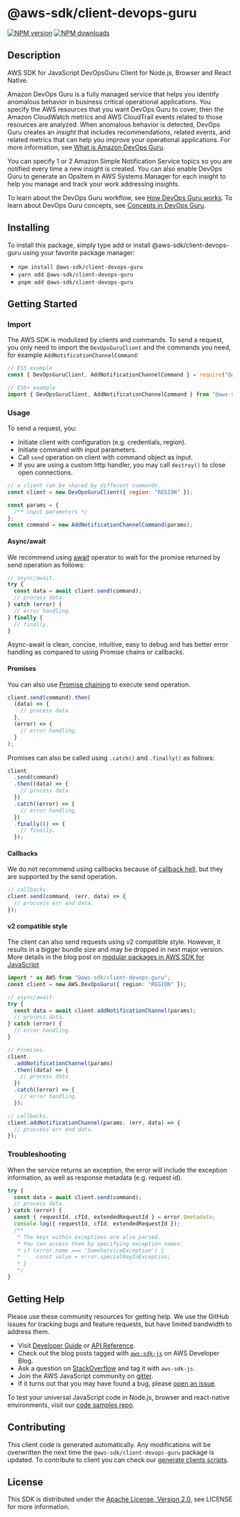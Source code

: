 # @aws-sdk/client-devops-guru

[![NPM version](https://img.shields.io/npm/v/@aws-sdk/client-devops-guru/latest.svg)](https://www.npmjs.com/package/@aws-sdk/client-devops-guru)
[![NPM downloads](https://img.shields.io/npm/dm/@aws-sdk/client-devops-guru.svg)](https://www.npmjs.com/package/@aws-sdk/client-devops-guru)

## Description

AWS SDK for JavaScript DevOpsGuru Client for Node.js, Browser and React Native.

<p> Amazon DevOps Guru is a fully managed service that helps you identify anomalous behavior in business
critical operational applications. You specify the AWS resources that you want DevOps Guru to cover,
then the Amazon CloudWatch metrics and AWS CloudTrail events related to those resources are analyzed. When
anomalous behavior is detected, DevOps Guru creates an <i>insight</i> that includes
recommendations, related events, and related metrics that can help you improve your
operational applications. For more information, see <a href="https://docs.aws.amazon.com/devops-guru/latest/userguide/welcome.html">What is Amazon DevOps Guru</a>. </p>

<p>
You can specify 1 or 2 Amazon Simple Notification Service topics so you are notified every time a new insight is created. You can also enable DevOps Guru to generate
an OpsItem in AWS Systems Manager for each insight to help you manage and track your work addressing insights.
</p>

<p>
To learn about the DevOps Guru workflow, see <a href="https://docs.aws.amazon.com/devops-guru/latest/userguide/welcome.html#how-it-works">How DevOps Guru works</a>. To
learn about DevOps Guru concepts, see <a href="https://docs.aws.amazon.com/devops-guru/latest/userguide/concepts.html">Concepts in DevOps Guru</a>.
</p>

## Installing

To install this package, simply type add or install @aws-sdk/client-devops-guru
using your favorite package manager:

- `npm install @aws-sdk/client-devops-guru`
- `yarn add @aws-sdk/client-devops-guru`
- `pnpm add @aws-sdk/client-devops-guru`

## Getting Started

### Import

The AWS SDK is modulized by clients and commands.
To send a request, you only need to import the `DevOpsGuruClient` and
the commands you need, for example `AddNotificationChannelCommand`:

```js
// ES5 example
const { DevOpsGuruClient, AddNotificationChannelCommand } = require("@aws-sdk/client-devops-guru");
```

```ts
// ES6+ example
import { DevOpsGuruClient, AddNotificationChannelCommand } from "@aws-sdk/client-devops-guru";
```

### Usage

To send a request, you:

- Initiate client with configuration (e.g. credentials, region).
- Initiate command with input parameters.
- Call `send` operation on client with command object as input.
- If you are using a custom http handler, you may call `destroy()` to close open connections.

```js
// a client can be shared by different commands.
const client = new DevOpsGuruClient({ region: "REGION" });

const params = {
  /** input parameters */
};
const command = new AddNotificationChannelCommand(params);
```

#### Async/await

We recommend using [await](https://developer.mozilla.org/en-US/docs/Web/JavaScript/Reference/Operators/await)
operator to wait for the promise returned by send operation as follows:

```js
// async/await.
try {
  const data = await client.send(command);
  // process data.
} catch (error) {
  // error handling.
} finally {
  // finally.
}
```

Async-await is clean, concise, intuitive, easy to debug and has better error handling
as compared to using Promise chains or callbacks.

#### Promises

You can also use [Promise chaining](https://developer.mozilla.org/en-US/docs/Web/JavaScript/Guide/Using_promises#chaining)
to execute send operation.

```js
client.send(command).then(
  (data) => {
    // process data.
  },
  (error) => {
    // error handling.
  }
);
```

Promises can also be called using `.catch()` and `.finally()` as follows:

```js
client
  .send(command)
  .then((data) => {
    // process data.
  })
  .catch((error) => {
    // error handling.
  })
  .finally(() => {
    // finally.
  });
```

#### Callbacks

We do not recommend using callbacks because of [callback hell](http://callbackhell.com/),
but they are supported by the send operation.

```js
// callbacks.
client.send(command, (err, data) => {
  // proccess err and data.
});
```

#### v2 compatible style

The client can also send requests using v2 compatible style.
However, it results in a bigger bundle size and may be dropped in next major version. More details in the blog post
on [modular packages in AWS SDK for JavaScript](https://aws.amazon.com/blogs/developer/modular-packages-in-aws-sdk-for-javascript/)

```ts
import * as AWS from "@aws-sdk/client-devops-guru";
const client = new AWS.DevOpsGuru({ region: "REGION" });

// async/await.
try {
  const data = await client.addNotificationChannel(params);
  // process data.
} catch (error) {
  // error handling.
}

// Promises.
client
  .addNotificationChannel(params)
  .then((data) => {
    // process data.
  })
  .catch((error) => {
    // error handling.
  });

// callbacks.
client.addNotificationChannel(params, (err, data) => {
  // proccess err and data.
});
```

### Troubleshooting

When the service returns an exception, the error will include the exception information,
as well as response metadata (e.g. request id).

```js
try {
  const data = await client.send(command);
  // process data.
} catch (error) {
  const { requestId, cfId, extendedRequestId } = error.$metadata;
  console.log({ requestId, cfId, extendedRequestId });
  /**
   * The keys within exceptions are also parsed.
   * You can access them by specifying exception names:
   * if (error.name === 'SomeServiceException') {
   *     const value = error.specialKeyInException;
   * }
   */
}
```

## Getting Help

Please use these community resources for getting help.
We use the GitHub issues for tracking bugs and feature requests, but have limited bandwidth to address them.

- Visit [Developer Guide](https://docs.aws.amazon.com/sdk-for-javascript/v3/developer-guide/welcome.html)
  or [API Reference](https://docs.aws.amazon.com/AWSJavaScriptSDK/v3/latest/index.html).
- Check out the blog posts tagged with [`aws-sdk-js`](https://aws.amazon.com/blogs/developer/tag/aws-sdk-js/)
  on AWS Developer Blog.
- Ask a question on [StackOverflow](https://stackoverflow.com/questions/tagged/aws-sdk-js) and tag it with `aws-sdk-js`.
- Join the AWS JavaScript community on [gitter](https://gitter.im/aws/aws-sdk-js-v3).
- If it turns out that you may have found a bug, please [open an issue](https://github.com/aws/aws-sdk-js-v3/issues/new/choose).

To test your universal JavaScript code in Node.js, browser and react-native environments,
visit our [code samples repo](https://github.com/aws-samples/aws-sdk-js-tests).

## Contributing

This client code is generated automatically. Any modifications will be overwritten the next time the `@aws-sdk/client-devops-guru` package is updated.
To contribute to client you can check our [generate clients scripts](https://github.com/aws/aws-sdk-js-v3/tree/main/scripts/generate-clients).

## License

This SDK is distributed under the
[Apache License, Version 2.0](http://www.apache.org/licenses/LICENSE-2.0),
see LICENSE for more information.
